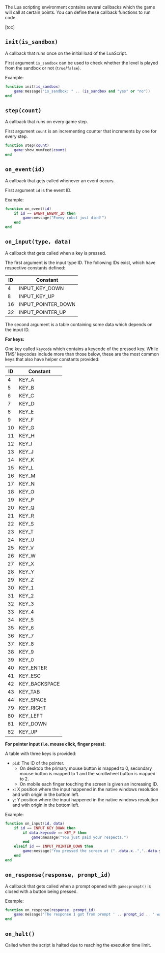 The Lua scripting environment contains several callbacks which the game will call at certain points. You can define these callback functions to run code.

[toc]

## `init(is_sandbox)`
A callback that runs once on the initial load of the LuaScript.

First argument `is_sandbox` can be used to check whether the level is played from the sandbox or not (`true`/`false`).

Example:

```lua
function init(is_sandbox)
	game:message("is_sandbox: " .. (is_sandbox and "yes" or "no"))
end
```

## `step(count)`
A callback that runs on every game step.

First argument `count` is an incrementing counter that increments by one for every step.

```lua
function step(count)
	game:show_numfeed(count)
end
```

## `on_event(id)`
A callback that gets called whenever an event occurs.

First argument `id` is the event ID.

Example:

```lua
function on_event(id)
	if id == EVENT_ENEMY_ID then
		game:message("Enemy robot just died!")
	end
end
```

## `on_input(type, data)`
A callback that gets called when a key is pressed.

The first argument is the input type ID. The following IDs exist, which have respective constants defined:

| ID  | Constant           |
| --- | ------------------ |
| 4   | INPUT_KEY_DOWN     |
| 8   | INPUT_KEY_UP       |
| 16  | INPUT_POINTER_DOWN |
| 32  | INPUT_POINTER_UP   |

The second argument is a table containing some data which depends on the input ID.

**For keys:**

One key called `keycode` which contains a keycode of the pressed key. While TMS' keycodes include more than those below, these are the most common keys that also have helper constants provided:

| ID  | Constant      |
| --- | ------------- |
| 4   | KEY_A         |
| 5   | KEY_B         |
| 6   | KEY_C         |
| 7   | KEY_D         |
| 8   | KEY_E         |
| 9   | KEY_F         |
| 10  | KEY_G         |
| 11  | KEY_H         |
| 12  | KEY_I         |
| 13  | KEY_J         |
| 14  | KEY_K         |
| 15  | KEY_L         |
| 16  | KEY_M         |
| 17  | KEY_N         |
| 18  | KEY_O         |
| 19  | KEY_P         |
| 20  | KEY_Q         |
| 21  | KEY_R         |
| 22  | KEY_S         |
| 23  | KEY_T         |
| 24  | KEY_U         |
| 25  | KEY_V         |
| 26  | KEY_W         |
| 27  | KEY_X         |
| 28  | KEY_Y         |
| 29  | KEY_Z         |
| 30  | KEY_1         |
| 31  | KEY_2         |
| 32  | KEY_3         |
| 33  | KEY_4         |
| 34  | KEY_5         |
| 35  | KEY_6         |
| 36  | KEY_7         |
| 37  | KEY_8         |
| 38  | KEY_9         |
| 39  | KEY_0         |
| 40  | KEY_ENTER     |
| 41  | KEY_ESC       |
| 42  | KEY_BACKSPACE |
| 43  | KEY_TAB       |
| 44  | KEY_SPACE     |
| 79  | KEY_RIGHT     |
| 80  | KEY_LEFT      |
| 81  | KEY_DOWN      |
| 82  | KEY_UP        |

**For pointer input (i.e. mouse click, finger press):**

A table with three keys is provided:

- `pid`: The ID of the pointer.
	- On desktop the primary mouse button is mapped to 0, secondary mouse button is mapped to 1 and the scrollwheel button is mapped to 2.
	- On mobile each finger touching the screen is given an increasing ID.
- `x`: X position where the input happened in the native windows resolution and with origin in the bottom left.
- `y`: Y position where the input happened in the native windows resolution and with origin in the bottom left.

Example:

```lua
function on_input(id, data)
	if id == INPUT_KEY_DOWN then
		if data.keycode == KEY_F then
			game:message("You just paid your respects.")
		end
	elseif id == INPUT_POINTER_DOWN then
		game:message("You pressed the screen at ("..data.x..","..data.y..")!")
	end
end
```

## `on_response(response, prompt_id)`
A callback that gets called when a prompt opened with `game:prompt()` is closed with a button being pressed.

Example:

```lua
function on_response(response, prompt_id)
	game:message('The response I got from prompt ' .. prompt_id .. ' was ' .. response)
end
```

## `on_halt()`
Called when the script is halted due to reaching the execution time limit.
